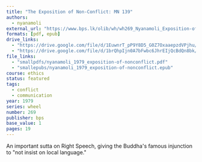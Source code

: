 ```yaml
---
title: "The Exposition of Non-Conflict: MN 139"
authors:
  - nyanamoli
external_url: "https://www.bps.lk/olib/wh/wh269_Nyanamoli_Exposition-of-Non-Conflict--Aranavibhanga-Sutta.html"
formats: [pdf, epub]
drive_links:
  - "https://drive.google.com/file/d/1EuwnrT_pP9Y8D5_G0Z7OxaaepzdVPjhu/view?usp=drivesdk"
  - "https://drive.google.com/file/d/1brQhpIjn0A7bFwbc6JhrEIjQcBdQn8bk/view?usp=drivesdk"
file_links:
  - "smallpdfs/nyanamoli_1979_exposition-of-nonconflict.pdf"
  - "smallepubs/nyanamoli_1979_exposition-of-nonconflict.epub"
course: ethics
status: featured
tags:
  - conflict
  - communication
year: 1979
series: wheel
number: 269
publisher: bps
base_value: 1
pages: 19
---
```


An important sutta on Right Speech, giving the Buddha's famous injunction to "not insist on local language."
